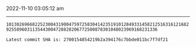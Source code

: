 2022-11-10 03:05:12 am

---

`10130269668225230043190047597258304142351910128493314582125163161216829255896031135443004728828206772500878301048023969168231336`

`Latest commit SHA is: 2700154854219b2a394176c7bbde011bc7f7df21 `

